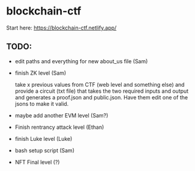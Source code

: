 # blockchain-ctf

Start here: https://blockchain-ctf.netlify.app/

## TODO:
- edit paths and everything for new about_us file (Sam)

- finish ZK level (Sam)
  
   take x previous values from CTF (web level and something else) and provide a circuit (txt file) that takes the two required inputs and output and generates a proof.json and public.json. Have them edit one of the jsons to make it valid.

- maybe add another EVM level (Sam?)

- Finish rentrancy attack level (Ethan)

- finish Luke level (Luke)

- bash setup script (Sam)

- NFT Final level (?)
